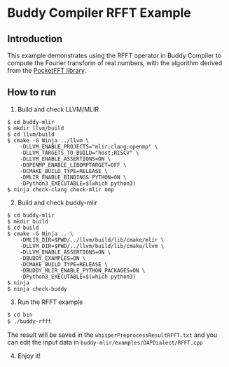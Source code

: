 # Buddy Compiler RFFT Example

## Introduction

This example demonstrates using the RFFT operator in Buddy Compiler to compute the Fourier transform of real numbers, with the algorithm derived from the [PocketFFT library](https://gitlab.mpcdf.mpg.de/mtr/pocketfft/-/tree/master?ref_type=heads).

## How to run


1. Build and check LLVM/MLIR

```
$ cd buddy-mlir
$ mkdir llvm/build
$ cd llvm/build
$ cmake -G Ninja ../llvm \
    -DLLVM_ENABLE_PROJECTS="mlir;clang;openmp" \
    -DLLVM_TARGETS_TO_BUILD="host;RISCV" \
    -DLLVM_ENABLE_ASSERTIONS=ON \
    -DOPENMP_ENABLE_LIBOMPTARGET=OFF \
    -DCMAKE_BUILD_TYPE=RELEASE \
    -DMLIR_ENABLE_BINDINGS_PYTHON=ON \
    -DPython3_EXECUTABLE=$(which python3)
$ ninja check-clang check-mlir omp
```

2. Build and check buddy-mlir

```
$ cd buddy-mlir
$ mkdir build
$ cd build
$ cmake -G Ninja .. \
    -DMLIR_DIR=$PWD/../llvm/build/lib/cmake/mlir \
    -DLLVM_DIR=$PWD/../llvm/build/lib/cmake/llvm \
    -DLLVM_ENABLE_ASSERTIONS=ON \
    -DBUDDY_EXAMPLES=ON \
    -DCMAKE_BUILD_TYPE=RELEASE \
    -DBUDDY_MLIR_ENABLE_PYTHON_PACKAGES=ON \
    -DPython3_EXECUTABLE=$(which python3)
$ ninja
$ ninja check-buddy
```


3. Run the RFFT example
```bash
$ cd bin
$ ./buddy-rfft
```
The result will be saved in the ``whisperPreprocessResultRFFT.txt`` and you can edit the input data in ``buddy-mlir/examples/DAPDialect/RFFT.cpp``

4. Enjoy it!
